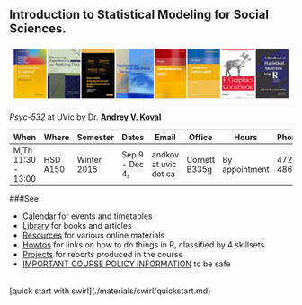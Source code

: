 Introduction to Statistical Modeling  for Social Sciences. 
---
![covers](./materials/texts/images/covers-02.png)

*Psyc-532* at UVic by Dr. **[Andrey V. Koval](https://github.com/andkov)**  

| When  | Where  | Semester  | Dates  | Email   |Office   | Hours | Phone  |
|---|---|---|---|---|---|---|---|
| M,Th    11:30 - 13:00   | HSD A150    | Winter 2015   | Sep 9 - Dec 4[.](https://github.com/andkov/psy532/edit/gh-pages/index.md)  |andkov at uvic dot ca |Cornett B335g|   By appointment  | 472-4864  |


###See
- [Calendar](./calendar.md) for events and timetables
- [Library](./library.md) for books and articles 
- [Resources](./resources.md) for various online materials
- [Howtos](./howtos.md) for links on how to do things in R, classified by 4 skillsets
- [Projects](./projects/README.md) for reports produced in the course
- [IMPORTANT COURSE POLICY INFORMATION](./policy.md) to be safe  


</br>
[quick start with swirl](./materials/swirl/quickstart.md)